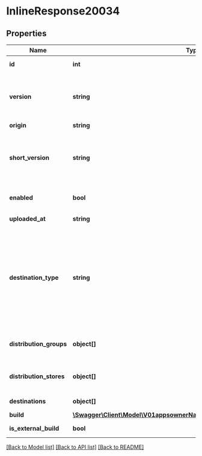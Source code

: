 # InlineResponse20034

## Properties
Name | Type | Description | Notes
------------ | ------------- | ------------- | -------------
**id** | **int** | ID identifying this unique release. | 
**version** | **string** | The release&#39;s version.&lt;br&gt; For iOS: CFBundleVersion from info.plist.&lt;br&gt; For Android: android:versionCode from AppManifest.xml. | 
**origin** | **string** | The release&#39;s origin | [optional] 
**short_version** | **string** | The release&#39;s short version.&lt;br&gt; For iOS: CFBundleShortVersionString from info.plist.&lt;br&gt; For Android: android:versionName from AppManifest.xml. | 
**enabled** | **bool** | This value determines the whether a release currently is enabled or disabled. | 
**uploaded_at** | **string** | UTC time in ISO 8601 format of the uploaded time. | 
**destination_type** | **string** | OBSOLETE. Will be removed in next version. The destination type.&lt;br&gt; &lt;b&gt;group&lt;/b&gt;: The release distributed to internal groups and distribution_groups details will be returned.&lt;br&gt; &lt;b&gt;store&lt;/b&gt;: The release distributed to external stores and distribution_stores details will be returned. &lt;br&gt; | [optional] 
**distribution_groups** | **object[]** | OBSOLETE. Will be removed in next version. A list of distribution groups that are associated with this release. | [optional] 
**distribution_stores** | **object[]** | OBSOLETE. Will be removed in next version. A list of distribution stores that are associated with this release. | [optional] 
**destinations** | **object[]** | A list of distribution groups or stores. | [optional] 
**build** | [**\Swagger\Client\Model\V01appsownerNameappNamereleasesfilterByTesterBuild**](V01appsownerNameappNamereleasesfilterByTesterBuild.md) |  | [optional] 
**is_external_build** | **bool** | This value determines if a release is external or not. | [optional] 

[[Back to Model list]](../README.md#documentation-for-models) [[Back to API list]](../README.md#documentation-for-api-endpoints) [[Back to README]](../README.md)


